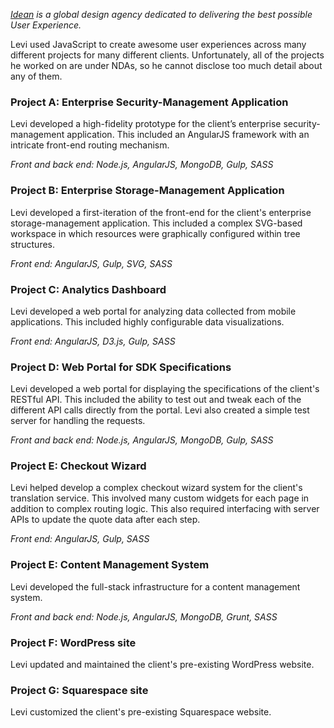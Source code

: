 _[Idean][main-url] is a global design agency dedicated to delivering the best possible User Experience._

Levi used JavaScript to create awesome user experiences across many different projects for many different clients.
Unfortunately, all of the projects he worked on are under NDAs, so he cannot disclose too much detail about any of
them.

### Project A: Enterprise Security-Management Application

Levi developed a high-fidelity prototype for the client’s enterprise security-management application. This included an
AngularJS framework with an intricate front-end routing mechanism.

_Front and back end: Node.js, AngularJS, MongoDB, Gulp, SASS_

### Project B: Enterprise Storage-Management Application

Levi developed a first-iteration of the front-end for the client's enterprise storage-management application. This
included a complex SVG-based workspace in which resources were graphically configured within tree structures.

_Front end: AngularJS, Gulp, SVG, SASS_

### Project C: Analytics Dashboard

Levi developed a web portal for analyzing data collected from mobile applications. This included highly configurable
data visualizations.

_Front end: AngularJS, D3.js, Gulp, SASS_

### Project D: Web Portal for SDK Specifications

Levi developed a web portal for displaying the specifications of the client's RESTful API. This included the ability
to test out and tweak each of the different API calls directly from the portal. Levi also created a simple test server
for handling the requests.

_Front and back end: Node.js, AngularJS, MongoDB, Gulp, SASS_

### Project E: Checkout Wizard

Levi helped develop a complex checkout wizard system for the client's translation service. This involved many custom
widgets for each page in addition to complex routing logic. This also required interfacing with server APIs to update
the quote data after each step.

_Front end: AngularJS, Gulp, SASS_

### Project E: Content Management System

Levi developed the full-stack infrastructure for a content management system.

_Front and back end: Node.js, AngularJS, MongoDB, Grunt, SASS_

### Project F: WordPress site

Levi updated and maintained the client's pre-existing WordPress website.

### Project G: Squarespace site

Levi customized the client's pre-existing Squarespace website.

[main-url]: http://idean.com